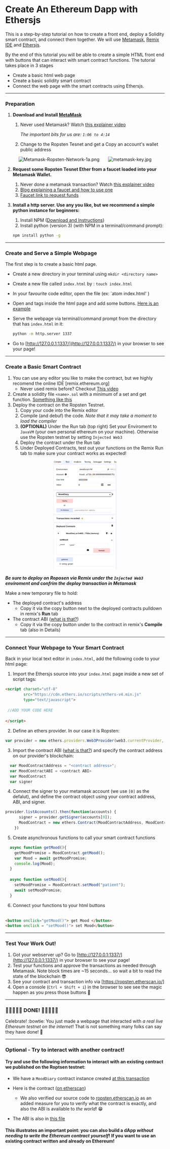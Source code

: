 # Create An Ethereum Dapp with Ethersjs

 This is a step-by-step tutorial on how to create a front end, deploy a Solidity smart contract, and connect them together.
 We will use [Metamask](https://metamask.io), [Remix IDE](https://remix.ethereum.org) and [Ethersjs](https://github.com/ethers-io/ethers.js/). 
 
 By the end of this tutorial you will be able to create a simple HTML front end with buttons that can interact with smart contract functions. The tutorial takes place in 3 stages
 
 - Create a basic html web page
 - Create a basic solidity smart contract
 - Connect the web page with the smart contracts using Ethersjs.  

---

### Preparation
 
1. **Download and Install [MetaMask](https://metamask.io)**
   1. Never used Metamask? Watch [this explainer video](https://youtu.be/wlm4QcA8c4Q?t=66)
   
       *The important bits for us are: `1:06 to 4:14`*
   2. Change to the Ropsten Tesnet and get a Copy an account's wallet public address   
   
<p align="middle">
<img src="https://btcgeek.com/wp-content/uploads/2018/11/Metamask-Ropsten-Network-1a.png" alt="Metamask-Ropsten-Network-1a.png" width="200">  &nbsp;&nbsp;&nbsp;&nbsp;&nbsp;  <img src="https://www.maketecheasier.com/assets/uploads/2018/03/metamask-key.jpg" alt="metamask-key.jpg" width="200">

</p>


2. **Request some Ropsten Tesnet Ether from a faucet loaded into your Metamask Wallet.**
     1. Never done a metamask transaction? Watch [this explainer video](https://youtu.be/wlm4QcA8c4Q?t=66)
     2. [Blog explaining a faucet and how to use one](https://blog.b9lab.com/when-we-first-built-our-faucet-we-deployed-it-on-the-morden-testnet-70bfbf4e317e)
     3. [Faucet link to request funds](https://ipfs.io/ipfs/QmVAwVKys271P5EQyEfVSxm7BJDKWt42A2gHvNmxLjZMps/)
     
     
3. **Install a http server. Use any you like, but we recommend a simple python instance for beginners:**
   1. Install NPM ([Download and Instructions](https://www.npmjs.com/)) 
   2. Install python (version 3) (with NPM in a terminal/command prompt): 
   
    ```bash
    npm install python -g
    ```
 
---

### Create and Serve a Simple Webpage

The first step is to create a basic html page.
  
 - Create a new directory in your terminal using `mkdir <directory name>`
 - Create a new file called `index.html` by : `touch index.html`
 - In your favourite code editor, open the file (ex: `atom index.html' )
 - Open <html> and <body> tags inside the html page and add some buttons. [Here is an example](index.html)
 
 - Serve the webpage via terminal/command prompt from the directory that has `index.html` in it: 
   ```bash
   python -m http.server 1337
   ```
 - Go to [http://127.0.0.1:1337/](http://127.0.0.1:1337/) in your browser to see your page!
 

---

### Create a Basic Smart Contract

1. You can use any editor you like to make the contract, but we highly recomend the online IDE [remix.ethereum.org]
   - Never used remix before? Checkout [This video](https://www.youtube.com/watch?v=pdJttvcAV1c)
2. Create a solidity file `<name>.sol` with a minimum of a set and get function. [Something like this](contracts/mood.sol)
3. Deploy the contract on the Ropsten Testnet.
   1. Copy your code into the Remix editor
   2. Compile (and debuf) the code. _Note that it may take a moment to load the compiler_
   3. **(OPTIONAL)** Under the Run tab (top right) Set your Enviroment to `JavaVM` (your own personal ethereum on your machine). Otherwise use the Ropsten testnet by setting `Injected Web3`
   3. Deploy the contract under the Run tab
   4. Under Deployed Contracts, test out your functions on the Remix Run tab to make sure your contract works as expected!

<p align="middle">
<img src="remix_deploy_and_test.png" alt="remix_deploy_and_test.png" width="200">
</p>

***Be sure to deploy on Roposen via Remix under the `Injected Web3` enviroment and confrim the deploy transaction in Metamask***

Make a new temporary file to hold: 
   - The deployed contract's address
      - Copy it via the copy button next to the deployed contracts pulldown in remix's **Run** tab 
   - The contract ABI ([what is that?](https://solidity.readthedocs.io/en/develop/abi-spec.html)) 
      - Copy it via the copy button under to the contract in remix's **Compile** tab (also in Details) 

---

### Connect Your Webpage to Your Smart Contract

Back in your local text editor in `index.html`, add the following code to your html page:

1. Import the Ethersjs source into your `index.html` page inside a new set of script tags:

```html
<script charset="utf-8"
        src="https://cdn.ethers.io/scripts/ethers-v4.min.js"
        type="text/javascript">
 
 //ADD YOUR CODE HERE
 
</script>
```


2. Define an ethers provider. In our case it is Ropsten:

```javascript
var provider = new ethers.providers.Web3Provider(web3.currentProvider,'ropsten');
```

3. Import the contract ABI ([what is that?](https://solidity.readthedocs.io/en/develop/abi-spec.html)) and specify the contract address on our provider's blockchain:

```javascript
  var MoodContractAddress = "<contract address>";
  var MoodContractABI = <contract ABI>
  var MoodContract
  var signer
```

4. Connect the signer to your metamask account (we use `[0]` as the defalut), and define the contract object using your contract address, ABI, and signer.

```javascript
provider.listAccounts().then(function(accounts) {
      signer = provider.getSigner(accounts[0]);
      MoodContract = new ethers.Contract(MoodContractAddress, MoodContractABI, signer);
    })
```

5. Create asynchronous functions to call your smart contract functions

```javascript
  async function getMood(){
    getMoodPromise = MoodContract.getMood();
    var Mood = await getMoodPromise;
    console.log(Mood);
  }

  async function setMood(){
    setMoodPromise = MoodContract.setMood("patient");
    await setMoodPromise;
  }
```

6. Connect your functions to your html buttons

```html

<button onclick="getMood()"> get Mood </button>
<button onclick = "setMood()"> set Mood</button>
```

---

### Test Your Work Out!

1. Got your webserver up? Go to [http://127.0.0.1:1337/](http://127.0.0.1:1337/) in your browser to see your page! 
2. Test your functions and approve the transactions as needed through Metamask. Note block times are ~15 seconds... so wait a bit to read the state of the blockchain :sunglasses:
3. See your contract and transaction info via [https://ropsten.etherscan.io/] 
4. Open a console (`Ctrl + Shift + i`) in the browser to see see the magic happen as you press those buttons :stars:
 
---

### :tada::confetti_ball::tada::confetti_ball::tada: DONE! :tada::confetti_ball::tada::confetti_ball::tada:
Celebrate! :bowtie: You just made a webpage that interacted with _a real live Ethereum testnet on the internet_! That is not something many folks can say they have done! :rocket:

---
### Optional - Try to interact with another contract!

#### Try and use the following information to interact with an existing contract we published on the Roptsen testnet: 

- We have a `MoodDiary` contract instance created [at this transaction](https://ropsten.etherscan.io/tx/0x8da093fdc4ae3e1b469dfff97b414a9800c9fdd8c1c897b6b746faf43aa3b7f8)


- Here is the contract ([on etherscan](https://ropsten.etherscan.io/address/0xc5afd2d92750612a9619db2282d9037c58fc22cb))
  - We also verified our source code to [ropsten.etherscan.io](https://ropsten.etherscan.io/address/0xc5afd2d92750612a9619db2282d9037c58fc22cb#code) as an added measure for you to verify what the contract is exactly, and also the ABI is available to _the world_! :grin:


- The ABI is also in [this file](./Mood_ABI.json)


#### This illustrates an important point: you can also build a dApp _without needing to write the Ethereum contract yourself_! If you want to use an existing contract written and already on Ethereum! 
